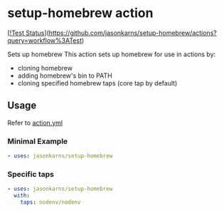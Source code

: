# setup-homebrew action

[[!Test Status](https://img.shields.io/github/workflow/status/jasonkarns/setup-homebrew/Test?label=test)](https://github.com/jasonkarns/setup-homebrew/actions?query=workflow%3ATest)

Sets up homebrew
This action sets up homebrew for use in actions by:
- cloning homebrew
- adding homebrew's bin to PATH
- cloning specified homebrew taps (core tap by default)

## Usage

Refer to [action.yml](action.yml)

### Minimal Example

```yaml
- uses: jasonkarns/setup-homebrew
```

### Specific taps

```yaml
- uses: jasonkarns/setup-homebrew
  with:
    taps: nodenv/nodenv
```
